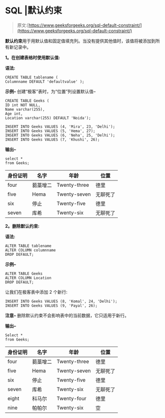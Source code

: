 # SQL |默认约束

> 原文:[https://www.geeksforgeeks.org/sql-default-constraint/](https://www.geeksforgeeks.org/sql-default-constraint/)

**默认约束**用于用默认值和固定值填充列。当没有提供其他值时，该值将被添加到所有新记录中。

**1。在创建表格时使用默认值:**

**语法:**

```
CREATE TABLE tablename (
Columnname DEFAULT 'defaultvalue' );
```

**示例–**
创建“极客”表时，为“位置”列设置默认值–

```
CREATE TABLE Geeks (
ID int NOT NULL,
Name varchar(255),
Age int,
Location varchar(255) DEFAULT 'Noida');
```

```
INSERT INTO Geeks VALUES (4, 'Mira', 23, 'Delhi');
INSERT INTO Geeks VALUES (5, 'Hema', 27);
INSERT INTO Geeks VALUES (6, 'Neha', 25, 'Delhi');
INSERT INTO Geeks VALUES (7, 'Khushi', 26);
```

**输出–**

```
select *
from Geeks;
```

<center>

| 身份证明 | 名字 | 年龄 | 位置 |
| --- | --- | --- | --- |
| four | 蒭藁增二 | Twenty-three | 德里 |
| five | Hema | Twenty-seven | 无聊死了 |
| six | 停止 | Twenty-five | 德里 |
| seven | 库希 | Twenty-six | 无聊死了 |

</center>

**2。删除默认约束:**

**语法:**

```
ALTER TABLE tablename
ALTER COLUMN columnname 
DROP DEFAULT;
```

**示例–**

```
ALTER TABLE Geeks
ALTER COLUMN Location
DROP DEFAULT;
```

让我们在极客表中添加 2 个新行:

```
INSERT INTO Geeks VALUES (8, 'Komal', 24, 'Delhi');
INSERT INTO Geeks VALUES (9, 'Payal', 26);
```

**注意–**
删除默认约束不会影响表中的当前数据，它只适用于新行。

**输出–**

```
Select * 
from Geeks;
```

<center>

| 身份证明 | 名字 | 年龄 | 位置 |
| --- | --- | --- | --- |
| four | 蒭藁增二 | Twenty-three | 德里 |
| five | Hema | Twenty-seven | 无聊死了 |
| six | 停止 | Twenty-five | 德里 |
| seven | 库希 | Twenty-six | 无聊死了 |
| eight | 科马尔 | Twenty-four | 德里 |
| nine | 帕帕尔 | Twenty-six | 空 |

</center>
